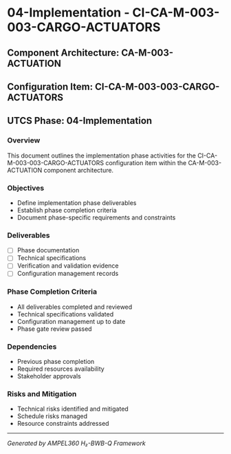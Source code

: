 # 04-Implementation - CI-CA-M-003-003-CARGO-ACTUATORS

## Component Architecture: CA-M-003-ACTUATION
## Configuration Item: CI-CA-M-003-003-CARGO-ACTUATORS
## UTCS Phase: 04-Implementation

### Overview
This document outlines the implementation phase activities for the CI-CA-M-003-003-CARGO-ACTUATORS configuration item within the CA-M-003-ACTUATION component architecture.

### Objectives
- Define implementation phase deliverables
- Establish phase completion criteria
- Document phase-specific requirements and constraints

### Deliverables
- [ ] Phase documentation
- [ ] Technical specifications
- [ ] Verification and validation evidence
- [ ] Configuration management records

### Phase Completion Criteria
- All deliverables completed and reviewed
- Technical specifications validated
- Configuration management up to date
- Phase gate review passed

### Dependencies
- Previous phase completion
- Required resources availability
- Stakeholder approvals

### Risks and Mitigation
- Technical risks identified and mitigated
- Schedule risks managed
- Resource constraints addressed

---
*Generated by AMPEL360 H₂-BWB-Q Framework*
